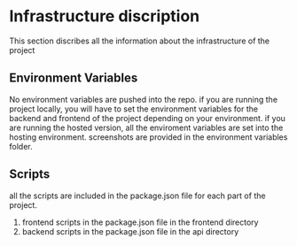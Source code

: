# Infrastructure discription

This section discribes all the information about the infrastructure of the project

## Environment Variables

No environment variables are pushed into the repo.
if you are running the project locally, you will have to set the environment variables for the backend and frontend of the project depending on your environment.
if you are running the hosted version, all the enviroment variables are set into the hosting environment.
screenshots are provided in the environment variables folder.

## Scripts 

all the scripts are included in the package.json file for each part of the project.
1. frontend scripts in the package.json file in the frontend directory
2. backend scripts in the package.json file in the api directory


